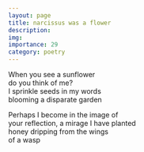 ```yaml
---
layout: page
title: narcissus was a flower
description: 
img:
importance: 29
category: poetry
---
```


When you see a sunflower <br/>
do you think of me? <br/>
I sprinkle seeds in my words <br/>
blooming a disparate garden

Perhaps I become in the image of <br/>
your reflection, a mirage I have planted <br/>
honey dripping from the wings <br/>
of a wasp

